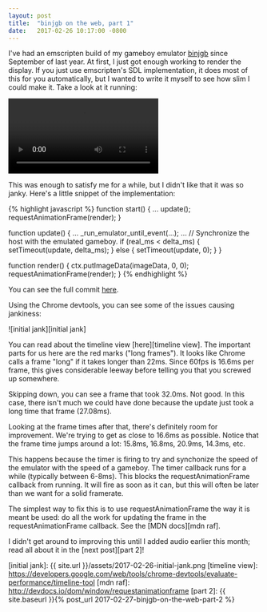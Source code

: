```yaml
---
layout: post
title:  "binjgb on the web, part 1"
date:   2017-02-26 10:17:00 -0800
---
```

I've had an emscripten build of my gameboy emulator [binjgb][binjgb] since
September of last year. At first, I just got enough working to render the
display. If you just use emscripten's SDL implementation, it does most of this
for you automatically, but I wanted to write it myself to see how slim I could
make it. Take a look at it running:

<video src="{{ site.url }}/assets/2017-02-26-sml-jank.mp4" autoplay controls>
</video>

This was enough to satisfy me for a while, but I didn't like that it was so
janky. Here's a little snippet of the implementation:

{% highlight javascript %}
function start() {
  ...
  update();
  requestAnimationFrame(render);
}

function update() {
  ...
  _run_emulator_until_event(...);
  ...
  // Synchronize the host with the emulated gameboy.
  if (real_ms < delta_ms) {
    setTimeout(update, delta_ms);
  } else {
    setTimeout(update, 0);
  }
}

function render() {
  ctx.putImageData(imageData, 0, 0);
  requestAnimationFrame(render);
}
{% endhighlight %}

You can see the full commit [here][initial commit].

Using the Chrome devtools, you can see some of the issues causing jankiness:

![initial jank][initial jank]

You can read about the timeline view [here][timeline view]. The important parts
for us here are the red marks ("long frames"). It looks like Chrome calls a
frame "long" if it takes longer than 22ms. Since 60fps is 16.6ms per frame,
this gives considerable leeway before telling you that you screwed up
somewhere.

Skipping down, you can see a frame that took 32.0ms. Not good. In this case,
there isn't much we could have done because the update just took a long time
that frame (27.08ms).

Looking at the frame times after that, there's definitely room for improvement.
We're trying to get as close to 16.6ms as possible. Notice that the frame time
jumps around a lot: 15.8ms, 16.8ms, 20.9ms, 14.3ms, etc.

This happens because the timer is firing to try and synchonize the speed of the
emulator with the speed of a gameboy. The timer callback runs for a while
(typically between 6-8ms). This blocks the requestAnimationFrame callback from
running. It will fire as soon as it can, but this will often be later than we
want for a solid framerate.

The simplest way to fix this is to use requestAnimationFrame the way it is
meant be used: do all the work for updating the frame in the
requestAnimationFrame callback. See the [MDN docs][mdn raf].

I didn't get around to improving this until I added audio earlier this month;
read all about it in the [next post][part 2]!

[binjgb]: https://github.com/binji/binjgb
[initial commit]: https://github.com/binji/binjgb/commit/03192d3f43662c5aa7ba2522e3b46e839b734021
[initial jank]: {{ site.url }}/assets/2017-02-26-initial-jank.png
[timeline view]: https://developers.google.com/web/tools/chrome-devtools/evaluate-performance/timeline-tool
[mdn raf]: http://devdocs.io/dom/window/requestanimationframe
[part 2]: {{ site.baseurl }}{% post_url 2017-02-27-binjgb-on-the-web-part-2 %}
